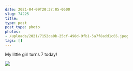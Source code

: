 ```yaml
---
date: 2021-04-09T20:37:05-0600
slug: 74225
title: 
type: post
post_type: photo
photos:
- /uploads/2021/7152ca0b-25cf-498d-9fb1-5a7f8add1c65.jpeg
tags: []
---
```

My little girl turns 7 today!


![](/uploads/2021/7152ca0b-25cf-498d-9fb1-5a7f8add1c65.jpeg)


